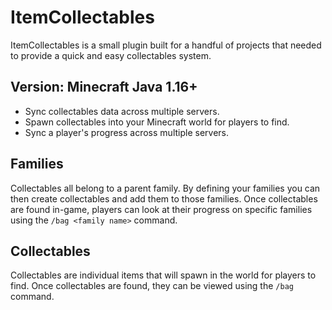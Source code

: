 # ItemCollectables
ItemCollectables is a small plugin built for a handful of projects that needed to provide a quick and easy collectables system.

## Version: Minecraft Java 1.16+

- Sync collectables data across multiple servers.
- Spawn collectables into your Minecraft world for players to find.
- Sync a player's progress across multiple servers.

## Families
Collectables all belong to a parent family.
By defining your families you can then create collectables and add them to those families.
Once collectables are found in-game, players can look at their progress on specific families using the `/bag <family name>` command.

## Collectables
Collectables are individual items that will spawn in the world for players to find.
Once collectables are found, they can be viewed using the `/bag` command.

